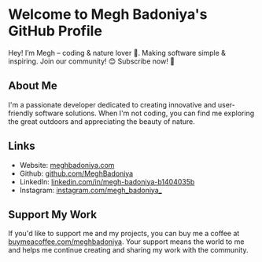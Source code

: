 # Welcome to Megh Badoniya's GitHub Profile
Hey! I’m Megh – coding & nature lover 🌿. Making software simple & inspiring. Join our community! 😊 Subscribe now! 🚀

## About Me
I'm a passionate developer dedicated to creating innovative and user-friendly software solutions. When I'm not coding, you can find me exploring the great outdoors and appreciating the beauty of nature.

## Links
* Website: [meghbadoniya.com](https://meghbadoniya.com)
* Github: [github.com/MeghBadoniya](https://github.com/MeghBadoniya)
* LinkedIn: [linkedin.com/in/megh-badoniya-b1404035b](https://linkedin.com/in/megh-badoniya-b1404035b)
* Instagram: [instagram.com/megh_badoniya_](https://instagram.com/megh_badoniya_)

## Support My Work
If you'd like to support me and my projects, you can buy me a coffee at [buymeacoffee.com/meghbadoniya](https://buymeacoffee.com/meghbadoniya). Your support means the world to me and helps me continue creating and sharing my work with the community.
